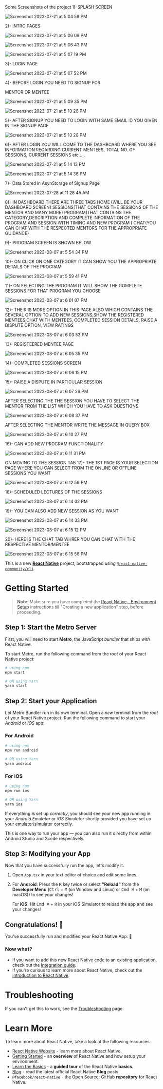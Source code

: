 Some Screenshots of the project
1)-SPLASH SCREEN


![Screenshot 2023-07-21 at 5 04 58 PM](https://github.com/gvishal14/Mentor_Mentee_APP2/assets/130955657/88b499b8-3200-4c0b-b561-d8a0474c57be)


2)- INTRO PAGES


![Screenshot 2023-07-21 at 5 06 09 PM](https://github.com/gvishal14/Mentor_Mentee_APP2/assets/130955657/77f80c65-4663-4024-8e3e-b0958fabbf37)

![Screenshot 2023-07-21 at 5 06 43 PM](https://github.com/gvishal14/Mentor_Mentee_APP2/assets/130955657/2ef9e12c-658f-425e-872a-11bfd631407c)

![Screenshot 2023-07-21 at 5 07 19 PM](https://github.com/gvishal14/Mentor_Mentee_APP2/assets/130955657/8a636a8a-4567-448a-88f3-2aceecb2a5ed)



3)- LOGIN PAGE


![Screenshot 2023-07-21 at 5 07 52 PM](https://github.com/gvishal14/Mentor_Mentee_APP2/assets/130955657/87ff7ee0-25da-4e7f-85bc-e57f69367e8b)


4)- BEFORE LOGIN YOU NEED TO SIGNUP FOR 

MENTOR OR MENTEE


![Screenshot 2023-07-21 at 5 09 35 PM](https://github.com/gvishal14/Mentor_Mentee_APP2/assets/130955657/fd73c3b9-f81d-4331-97cc-6f2fd4b92f3d)

![Screenshot 2023-07-21 at 5 10 26 PM](https://github.com/gvishal14/Mentor_Mentee_APP2/assets/130955657/efcf8456-1c8d-480c-9664-568e5a388786)



5)- AFTER SIGNUP YOU NEED TO LOGIN WITH SAME EMAIL ID YOU GIVEN IN THE SIGNUP PAGE



![Screenshot 2023-07-21 at 5 10 26 PM](https://github.com/gvishal14/Mentor_Mentee_APP2/assets/130955657/9d95d8ec-8b73-437e-b820-f8d67d9be048)



6)- AFTER LOGIN YOU WILL COME TO THE DASHBOARD WHERE YOU SEE INFORMATION REGARDING CURRENT MENTEES, TOTAL NO. OF SESSIONS, CURRENT SESSIONS etc.....



![Screenshot 2023-07-21 at 5 14 13 PM](https://github.com/gvishal14/Mentor_Mentee_APP2/assets/130955657/7e3c850d-e76b-4553-9674-b2b3f79a5204)


![Screenshot 2023-07-21 at 5 14 36 PM](https://github.com/gvishal14/Mentor_Mentee_APP2/assets/130955657/faae608e-e393-4b78-9c53-efdc55a3900f)

7)- Data Stored in AsynStorage of Signup Page

![Screenshot 2023-07-28 at 11 28 45 AM](https://github.com/gvishal14/Mentor_Mentee_APP2/assets/130955657/de4690c8-793b-42da-bf9a-d905b9bff75c)

8)- IN DASHBOARD THERE ARE THREE TABS 
HOME (WILL BE YOUR DASHBOARD SCREEN)
SESSIONS(THAT CONTAINS THE SESSIONS OF THE MENTOR AND MANY MORE)
PROGRAM(THAT CONTAINS THE CATEGORY,DESCRIPTION AND COMPLETE INFORMATION OF THE PROGRAM AND SESSION WITH TIMING AND NEW PROGRAM )
CHAT(YOU CAN CHAT WITH THE RESPECTED MENTORS FOR THE APPROPRIATE GUIDANCE)

9)- PROGRAM SCREEN IS SHOWN BELOW 


![Screenshot 2023-08-07 at 5 54 34 PM](https://github.com/gvishal14/Mentor_Mentee_APP2/assets/130955657/b3008859-3151-40a9-ac49-027f355fa7aa)

10)- ON CLICK ON ONE CATEGORY IT CAN SHOW YOU THE APPROPRIATE DETAILS OF THE PROGRAM 

![Screenshot 2023-08-07 at 5 59 41 PM](https://github.com/gvishal14/Mentor_Mentee_APP2/assets/130955657/ec71ff7d-5f82-4530-b69a-5e84f0953766)

11)- ON SELECTING THE PROGRAM IT WILL SHOW THE COMPLETE SESSIONS FOR THAT PROGRAM YOU CHOOSE 

![Screenshot 2023-08-07 at 6 01 07 PM](https://github.com/gvishal14/Mentor_Mentee_APP2/assets/130955657/ee5c4975-dc92-4008-8daa-bc9bc6e39058)

12)- THEIR IS MORE OPTION IN THIS PAGE ALSO WHICH CONTAINS THE SEVERAL OPTION TO ADD NEW SESSIONS,SHOW THE REGISTERED MENTEES,CHAT WITH MENTEES, COMPLETED SESSION DETAILS, RAISE A DISPUTE OPTION, VIEW RATINGS


![Screenshot 2023-08-07 at 6 03 53 PM](https://github.com/gvishal14/Mentor_Mentee_APP2/assets/130955657/b2956584-b9a5-4e09-b525-a54cc8fc98c1)

13)- REGISTEERED MENTEE PAGE 

![Screenshot 2023-08-07 at 6 05 35 PM](https://github.com/gvishal14/Mentor_Mentee_APP2/assets/130955657/fc1799e2-c53c-4c6e-8ebe-acc1af65b9b4)


14)- COMPLETED SESSIONS SCREEN 

![Screenshot 2023-08-07 at 6 06 15 PM](https://github.com/gvishal14/Mentor_Mentee_APP2/assets/130955657/bbddca52-e2d7-4ec6-9321-96d89f66da78)

15)- RAISE A DISPUTE IN PARTICULAR SESSION

![Screenshot 2023-08-07 at 6 07 26 PM](https://github.com/gvishal14/Mentor_Mentee_APP2/assets/130955657/85c493ac-c4a6-47ea-a4de-6f752ee0fc93)

AFTER SELECTING THE THE SESSION YOU HAVE TO SELECT THE MENTOR FROM THE LIST WHICH YOU HAVE TO ASK QUESTIONS

![Screenshot 2023-08-07 at 6 08 37 PM](https://github.com/gvishal14/Mentor_Mentee_APP2/assets/130955657/76f2b5ed-edb6-40a3-aadd-cd9e63d75b9f)

AFTER SELECTING THE MENTOR WRITE THE MESSAGE IN QUERY BOX 

![Screenshot 2023-08-07 at 6 10 27 PM](https://github.com/gvishal14/Mentor_Mentee_APP2/assets/130955657/a1611a1d-a583-4ae6-b53a-4bf3fe2c1bb6)

16)- CAN ADD NEW PROGRAM FUNCTIONALITY 


![Screenshot 2023-08-07 at 6 11 31 PM](https://github.com/gvishal14/Mentor_Mentee_APP2/assets/130955657/938f3f2c-fad0-4605-a418-34da99cee8f3)


ON MOVING TO THE SESSION TAB
17)- THE 1ST PAGE IS YOUR SELECTION PAGE WHERE YOU CAN SELECT FROM THE ONLINE OR OFFLINE SESSIONS YOU WANT 

![Screenshot 2023-08-07 at 6 12 59 PM](https://github.com/gvishal14/Mentor_Mentee_APP2/assets/130955657/fc52cad1-3284-401e-be3e-5ae2bb0263ba)

18)- SCHEDULED LECTURES OF THE SESSIONS

![Screenshot 2023-08-07 at 6 14 02 PM](https://github.com/gvishal14/Mentor_Mentee_APP2/assets/130955657/41d73a4e-8a6c-4e0a-83f9-1cc980c8d474)

19)- YOU CAN ALSO ADD NEW SESSION AS YOU WANT

![Screenshot 2023-08-07 at 6 14 33 PM](https://github.com/gvishal14/Mentor_Mentee_APP2/assets/130955657/08d48493-6edf-47dd-8d91-ce05a74c5eed)

![Screenshot 2023-08-07 at 6 15 12 PM](https://github.com/gvishal14/Mentor_Mentee_APP2/assets/130955657/2d235181-f5b6-40b5-a0ba-318dd36bb378)


20)- HERE IS THE CHAT TAB WHRER YOU CAN CHAT WITH THE RESPECTIVE MENTOR/MENTEE

![Screenshot 2023-08-07 at 6 15 56 PM](https://github.com/gvishal14/Mentor_Mentee_APP2/assets/130955657/1d9ab6a1-b39a-41ba-970a-87004295a677)

















This is a new [**React Native**](https://reactnative.dev) project, bootstrapped using [`@react-native-community/cli`](https://github.com/react-native-community/cli).

# Getting Started

>**Note**: Make sure you have completed the [React Native - Environment Setup](https://reactnative.dev/docs/environment-setup) instructions till "Creating a new application" step, before proceeding.

## Step 1: Start the Metro Server

First, you will need to start **Metro**, the JavaScript _bundler_ that ships _with_ React Native.

To start Metro, run the following command from the _root_ of your React Native project:

```bash
# using npm
npm start

# OR using Yarn
yarn start
```

## Step 2: Start your Application

Let Metro Bundler run in its _own_ terminal. Open a _new_ terminal from the _root_ of your React Native project. Run the following command to start your _Android_ or _iOS_ app:

### For Android

```bash
# using npm
npm run android

# OR using Yarn
yarn android
```

### For iOS

```bash
# using npm
npm run ios

# OR using Yarn
yarn ios
```

If everything is set up _correctly_, you should see your new app running in your _Android Emulator_ or _iOS Simulator_ shortly provided you have set up your emulator/simulator correctly.

This is one way to run your app — you can also run it directly from within Android Studio and Xcode respectively.

## Step 3: Modifying your App

Now that you have successfully run the app, let's modify it.

1. Open `App.tsx` in your text editor of choice and edit some lines.
2. For **Android**: Press the <kbd>R</kbd> key twice or select **"Reload"** from the **Developer Menu** (<kbd>Ctrl</kbd> + <kbd>M</kbd> (on Window and Linux) or <kbd>Cmd ⌘</kbd> + <kbd>M</kbd> (on macOS)) to see your changes!

   For **iOS**: Hit <kbd>Cmd ⌘</kbd> + <kbd>R</kbd> in your iOS Simulator to reload the app and see your changes!

## Congratulations! :tada:

You've successfully run and modified your React Native App. :partying_face:

### Now what?

- If you want to add this new React Native code to an existing application, check out the [Integration guide](https://reactnative.dev/docs/integration-with-existing-apps).
- If you're curious to learn more about React Native, check out the [Introduction to React Native](https://reactnative.dev/docs/getting-started).

# Troubleshooting

If you can't get this to work, see the [Troubleshooting](https://reactnative.dev/docs/troubleshooting) page.

# Learn More

To learn more about React Native, take a look at the following resources:

- [React Native Website](https://reactnative.dev) - learn more about React Native.
- [Getting Started](https://reactnative.dev/docs/environment-setup) - an **overview** of React Native and how setup your environment.
- [Learn the Basics](https://reactnative.dev/docs/getting-started) - a **guided tour** of the React Native **basics**.
- [Blog](https://reactnative.dev/blog) - read the latest official React Native **Blog** posts.
- [`@facebook/react-native`](https://github.com/facebook/react-native) - the Open Source; GitHub **repository** for React Native.
